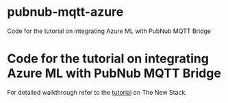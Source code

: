# pubnub-mqtt-azure
Code for the tutorial on integrating Azure ML with PubNub MQTT Bridge


# Code for the tutorial on integrating Azure ML with PubNub MQTT Bridge 
For detailed walkthrough refer to the [tutorial](https://thenewstack.io/tutorial-implementing-predictive-maintenance-connected-devices-pubnub-azure-ml-part-1/) on The New Stack.
